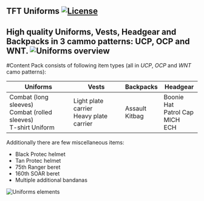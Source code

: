 ## TFT Uniforms   </a><a href="https://www.bistudio.com/community/licenses/arma-public-license-share-alike"><img src="http://img.shields.io/badge/License-APL--SA-red.svg?style=flat" alt="License"></a>  
High quality Uniforms, Vests, Headgear and Backpacks in 3 cammo patterns: **UCP**, **OCP** and **WNT**.
![Uniforms overview](https://tft8.com/img/uniforms_main2.png)
---
#Content
Pack consists of following item types (all in _UCP_, _OCP_ and _WNT_ camo patterns):

Uniforms|Vests|Backpacks|Headgear
---|---|---|---
Combat (long sleeves)<br/>Combat (rolled sleeves)<br/>T-shirt Uniform | Light plate carrier<br/>Heavy plate carrier | Assault<br/>Kitbag | Boonie Hat<br/>Patrol Cap<br/>MICH<br/>ECH

Additionally there are few miscellaneous items:
  * Black Protec helmet
  * Tan Protec helmet
  * 75th Ranger beret
  * 160th SOAR beret
  * Multiple additional bandanas

![Uniforms elements](https://tft8.com/img/uniforms_parts.png)
